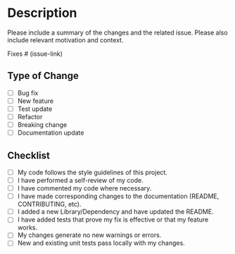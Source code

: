 # Description

Please include a summary of the changes and the related issue. Please also include relevant motivation and context.

Fixes # (issue-link)

## Type of Change

- [ ] Bug fix
- [ ] New feature
- [ ] Test update
- [ ] Refactor
- [ ] Breaking change
- [ ] Documentation update

## Checklist

- [ ] My code follows the style guidelines of this project.
- [ ] I have performed a self-review of my code.
- [ ] I have commented my code where necessary.
- [ ] I have made corresponding changes to the documentation (README, CONTRIBUTING, etc).
- [ ] I added a new Library/Dependency and have updated the README.
- [ ] I have added tests that prove my fix is effective or that my feature works.
- [ ] My changes generate no new warnings or errors.
- [ ] New and existing unit tests pass locally with my changes.
